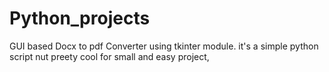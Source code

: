 # Python_projects
GUI based Docx to pdf Converter using tkinter module. it's a simple python script nut preety cool for small and easy project,
